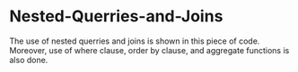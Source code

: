 # Nested-Querries-and-Joins
The use of nested querries and joins is shown in this piece of code. 
Moreover, use of where clause, order by clause, and aggregate functions is also done.
